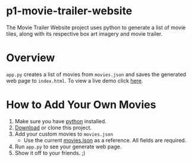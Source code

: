 # p1-movie-trailer-website
The Movie Trailer Website project uses python to generate a list of movie tiles, along with its respective box art imagery and movie trailer.

# Overview
`app.py` creates a list of movies from `movies.json` and saves the generated web page to `index.html`. To view a live demo click  [here](http://luizgsa21.github.io/p1-movie-trailer-website/).

# How to Add Your Own Movies
 1. Make sure you have [python](https://www.python.org/downloads/) installed.
 2. [Download](https://github.com/LuizGsa21/p1-movie-trailer-website/archive/master.zip) or clone this project.
 3. Add your custom movies to `movies.json`
    * Use the current [movies.json](https://github.com/LuizGsa21/p1-movie-trailer-website/blob/master/movies.json) as a reference. All fields are required.
 4. Run `app.py` to see your generate web page.
 5. Show it off to your friends. ;)